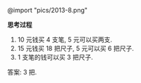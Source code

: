 @import "pics/2013-8.png"

**思考过程**

1. 10 元钱买 4 支笔, 5 元可以买两支.
2. 15 元钱买 18 把尺子, 5 元可以买 6 把尺子.
3. 1 支笔的钱可以买 3 把尺子.

答案:
3 把.